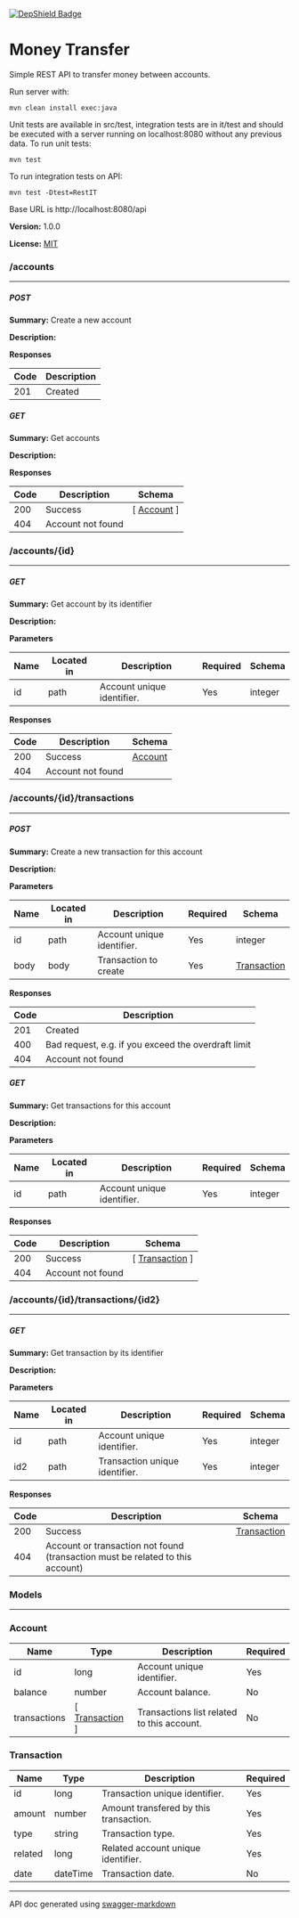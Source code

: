 [![DepShield Badge](https://depshield.sonatype.org/badges/alexgaspard/moneytransfer/depshield.svg)](https://depshield.github.io)

Money Transfer
==============
Simple REST API to transfer money between accounts.

Run server with:
```
mvn clean install exec:java
```

Unit tests are available in src/test, integration tests are in it/test and should be executed with a server running on localhost:8080 without any previous data.
To run unit tests:
```
mvn test
```
To run integration tests on API:
```
mvn test -Dtest=RestIT
```

Base URL is http://localhost:8080/api

**Version:** 1.0.0

**License:** [MIT](https://opensource.org/licenses/mit-license.php)

### /accounts
---
##### ***POST***
**Summary:** Create a new account

**Description:** 

**Responses**

| Code | Description |
| ---- | ----------- |
| 201 | Created |

##### ***GET***
**Summary:** Get accounts

**Description:** 

**Responses**

| Code | Description | Schema |
| ---- | ----------- | ------ |
| 200 | Success | [ [Account](#account) ] |
| 404 | Account not found |

### /accounts/{id}
---
##### ***GET***
**Summary:** Get account by its identifier

**Description:** 

**Parameters**

| Name | Located in | Description | Required | Schema |
| ---- | ---------- | ----------- | -------- | ---- |
| id | path | Account unique identifier. | Yes | integer |

**Responses**

| Code | Description | Schema |
| ---- | ----------- | ------ |
| 200 | Success | [Account](#account) |
| 404 | Account not found |

### /accounts/{id}/transactions
---
##### ***POST***
**Summary:** Create a new transaction for this account

**Description:** 

**Parameters**

| Name | Located in | Description | Required | Schema |
| ---- | ---------- | ----------- | -------- | ---- |
| id | path | Account unique identifier. | Yes | integer |
| body | body | Transaction to create | Yes | [Transaction](#transaction) |

**Responses**

| Code | Description |
| ---- | ----------- |
| 201 | Created |
| 400 | Bad request, e.g. if you exceed the overdraft limit |
| 404 | Account not found |

##### ***GET***
**Summary:** Get transactions for this account

**Description:** 

**Parameters**

| Name | Located in | Description | Required | Schema |
| ---- | ---------- | ----------- | -------- | ---- |
| id | path | Account unique identifier. | Yes | integer |

**Responses**

| Code | Description | Schema |
| ---- | ----------- | ------ |
| 200 | Success | [ [Transaction](#transaction) ] |
| 404 | Account not found |

### /accounts/{id}/transactions/{id2}
---
##### ***GET***
**Summary:** Get transaction by its identifier

**Description:** 

**Parameters**

| Name | Located in | Description | Required | Schema |
| ---- | ---------- | ----------- | -------- | ---- |
| id | path | Account unique identifier. | Yes | integer |
| id2 | path | Transaction unique identifier. | Yes | integer |

**Responses**

| Code | Description | Schema |
| ---- | ----------- | ------ |
| 200 | Success | [Transaction](#transaction) |
| 404 | Account or transaction not found (transaction must be related to this account) |

### Models
---

### Account  

| Name | Type | Description | Required |
| ---- | ---- | ----------- | -------- |
| id | long | Account unique identifier. | Yes |
| balance | number | Account balance. | No |
| transactions | [ [Transaction](#transaction) ] | Transactions list related to this account. | No |

### Transaction  

| Name | Type | Description | Required |
| ---- | ---- | ----------- | -------- |
| id | long | Transaction unique identifier. | Yes |
| amount | number | Amount transfered by this transaction. | Yes |
| type | string | Transaction type. | Yes |
| related | long | Related account unique identifier. | Yes |
| date | dateTime | Transaction date. | No |


---
API doc generated using [swagger-markdown](https://github.com/syroegkin/swagger-markdown)
